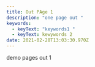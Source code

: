```yaml
---
title: Out PAge 1
description: "one page out "
keywords:
  - keyText: "keywords1 "
  - keyText: kewywords 2
date: 2021-02-28T13:03:30.970Z
---
```

demo pages out 1